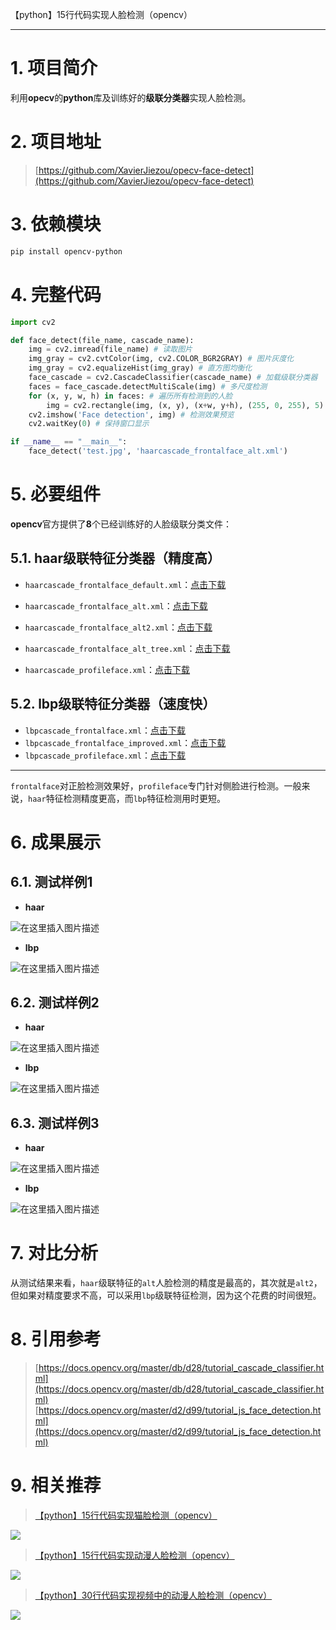 【python】15行代码实现人脸检测（opencv）

----
# 1. 项目简介
利用**opecv**的**python**库及训练好的**级联分类器**实现人脸检测。
# 2. 项目地址
> [https://github.com/XavierJiezou/opecv-face-detect](https://github.com/XavierJiezou/opecv-face-detect)
# 3. 依赖模块
```bash
pip install opencv-python
```
# 4. 完整代码
```python
import cv2

def face_detect(file_name, cascade_name):
    img = cv2.imread(file_name) # 读取图片
    img_gray = cv2.cvtColor(img, cv2.COLOR_BGR2GRAY) # 图片灰度化
    img_gray = cv2.equalizeHist(img_gray) # 直方图均衡化
    face_cascade = cv2.CascadeClassifier(cascade_name) # 加载级联分类器
    faces = face_cascade.detectMultiScale(img) # 多尺度检测
    for (x, y, w, h) in faces: # 遍历所有检测到的人脸
        img = cv2.rectangle(img, (x, y), (x+w, y+h), (255, 0, 255), 5) # 绘制矩形框
    cv2.imshow('Face detection', img) # 检测效果预览
    cv2.waitKey(0) # 保持窗口显示

if __name__ == "__main__":
    face_detect('test.jpg', 'haarcascade_frontalface_alt.xml')
```
# 5. 必要组件
**opencv**官方提供了**8**个已经训练好的人脸级联分类文件：
## 5.1. haar级联特征分类器（精度高）
- `haarcascade_frontalface_default.xml`：[点击下载](https://cdn.jsdelivr.net/gh/XavierJiezou/opecv-face-detect@master/data/haarcascades/human/haarcascade_frontalface_default.xml)
- `haarcascade_frontalface_alt.xml`：[点击下载](https://cdn.jsdelivr.net/gh/XavierJiezou/opecv-face-detect@master/data/haarcascades/human/haarcascade_frontalface_alt.xml)

- `haarcascade_frontalface_alt2.xml`：[点击下载](https://cdn.jsdelivr.net/gh/XavierJiezou/opecv-face-detect@master/data/haarcascades/human/haarcascade_frontalface_alt2.xml)
- `haarcascade_frontalface_alt_tree.xml`：[点击下载](https://cdn.jsdelivr.net/gh/XavierJiezou/opecv-face-detect@master/data/haarcascades/human/haarcascade_frontalface_alt_tree.xml)
- `haarcascade_profileface.xml`：[点击下载](https://cdn.jsdelivr.net/gh/XavierJiezou/opecv-face-detect@master/data/haarcascades/human/haarcascade_profileface.xml)
## 5.2. lbp级联特征分类器（速度快）
- `lbpcascade_frontalface.xml`：[点击下载](https://cdn.jsdelivr.net/gh/XavierJiezou/opecv-face-detect@master/data/lbpcascades/human/lbpcascade_frontalface.xml)
- `lbpcascade_frontalface_improved.xml`：[点击下载](https://cdn.jsdelivr.net/gh/XavierJiezou/opecv-face-detect@master/data/lbpcascades/human/lbpcascade_frontalface_improved.xml)
- `lbpcascade_profileface.xml`：[点击下载](https://cdn.jsdelivr.net/gh/XavierJiezou/opecv-face-detect@master/data/lbpcascades/human/lbpcascade_profileface.xml)
----
`frontalface`对正脸检测效果好，`profileface`专门针对侧脸进行检测。一般来说，`haar`特征检测精度更高，而`lbp`特征检测用时更短。
# 6. 成果展示
## 6.1. 测试样例1
- **haar**

![在这里插入图片描述](https://img-blog.csdnimg.cn/20201228095556968.jpg?x-oss-process=image,type_ZmFuZ3poZW5naGVpdGk,shadow_10,text_aHR0cHM6Ly9ibG9nLmNzZG4ubmV0L3FxXzQyOTUxNTYw,size_16,color_FFFFFF,t_70#pic_center)
- **lbp**

![在这里插入图片描述](https://img-blog.csdnimg.cn/20201228095608844.jpg?x-oss-process=image,type_ZmFuZ3poZW5naGVpdGk,shadow_10,text_aHR0cHM6Ly9ibG9nLmNzZG4ubmV0L3FxXzQyOTUxNTYw,size_16,color_FFFFFF,t_70#pic_center)
##  6.2. 测试样例2
- **haar**

![在这里插入图片描述](https://img-blog.csdnimg.cn/2020122809565139.jpg?x-oss-process=image,type_ZmFuZ3poZW5naGVpdGk,shadow_10,text_aHR0cHM6Ly9ibG9nLmNzZG4ubmV0L3FxXzQyOTUxNTYw,size_16,color_FFFFFF,t_70#pic_center)
- **lbp**

![在这里插入图片描述](https://img-blog.csdnimg.cn/20201228095701851.jpg?x-oss-process=image,type_ZmFuZ3poZW5naGVpdGk,shadow_10,text_aHR0cHM6Ly9ibG9nLmNzZG4ubmV0L3FxXzQyOTUxNTYw,size_16,color_FFFFFF,t_70#pic_center)

## 6.3. 测试样例3
- **haar**

![在这里插入图片描述](https://img-blog.csdnimg.cn/20201228095717575.jpg?x-oss-process=image,type_ZmFuZ3poZW5naGVpdGk,shadow_10,text_aHR0cHM6Ly9ibG9nLmNzZG4ubmV0L3FxXzQyOTUxNTYw,size_16,color_FFFFFF,t_70#pic_center)
- **lbp**

![在这里插入图片描述](https://img-blog.csdnimg.cn/20201228095725904.jpg?x-oss-process=image,type_ZmFuZ3poZW5naGVpdGk,shadow_10,text_aHR0cHM6Ly9ibG9nLmNzZG4ubmV0L3FxXzQyOTUxNTYw,size_16,color_FFFFFF,t_70#pic_center)

# 7. 对比分析
从测试结果来看，`haar`级联特征的`alt`人脸检测的精度是最高的，其次就是`alt2`，但如果对精度要求不高，可以采用`lbp`级联特征检测，因为这个花费的时间很短。
# 8. 引用参考
> [https://docs.opencv.org/master/db/d28/tutorial_cascade_classifier.html](https://docs.opencv.org/master/db/d28/tutorial_cascade_classifier.html)
> [https://docs.opencv.org/master/d2/d99/tutorial_js_face_detection.html](https://docs.opencv.org/master/d2/d99/tutorial_js_face_detection.html)

# 9. 相关推荐
> [【python】15行代码实现猫脸检测（opencv）](https://blog.csdn.net/qq_42951560/article/details/111831532)

![](https://img-blog.csdnimg.cn/20201228102022683.jpg#pic_center)
> [【python】15行代码实现动漫人脸检测（opencv）](https://blog.csdn.net/qq_42951560/article/details/111831797)

![](https://img-blog.csdnimg.cn/20201228103025477.jpg#pic_center)
> [【python】30行代码实现视频中的动漫人脸检测（opencv）](https://blog.csdn.net/qq_42951560/article/details/111870163)

![](https://img-blog.csdnimg.cn/20201228165341951.gif#pic_center)